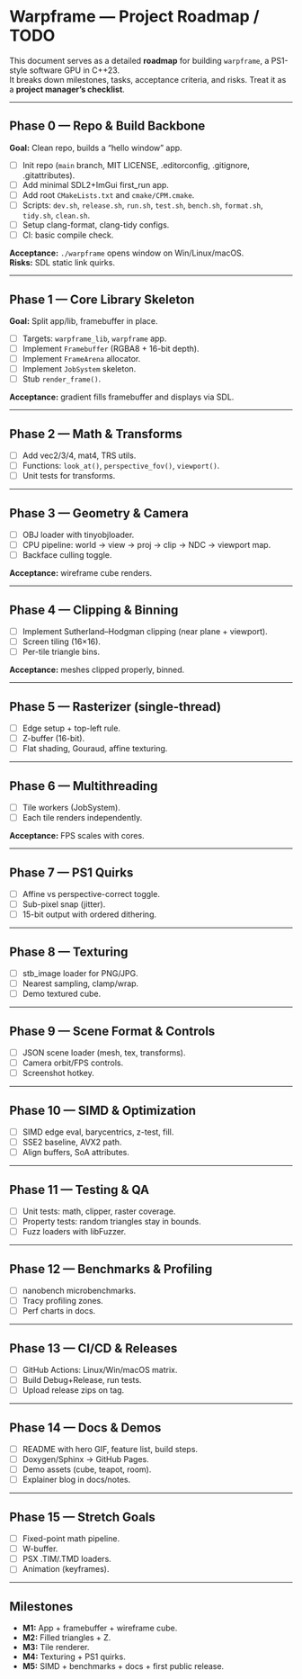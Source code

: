 
# Warpframe — Project Roadmap / TODO

This document serves as a detailed **roadmap** for building `warpframe`, a PS1-style software GPU in C++23.  
It breaks down milestones, tasks, acceptance criteria, and risks. Treat it as a **project manager’s checklist**.

---

## Phase 0 — Repo & Build Backbone

**Goal:** Clean repo, builds a “hello window” app.

- [ ] Init repo (`main` branch, MIT LICENSE, .editorconfig, .gitignore, .gitattributes).
- [ ] Add minimal SDL2+ImGui first_run app.
- [ ] Add root `CMakeLists.txt` and `cmake/CPM.cmake`.
- [ ] Scripts: `dev.sh`, `release.sh`, `run.sh`, `test.sh`, `bench.sh`, `format.sh`, `tidy.sh`, `clean.sh`.
- [ ] Setup clang-format, clang-tidy configs.
- [ ] CI: basic compile check.

**Acceptance:** `./warpframe` opens window on Win/Linux/macOS.  
**Risks:** SDL static link quirks.

---

## Phase 1 — Core Library Skeleton

**Goal:** Split app/lib, framebuffer in place.

- [ ] Targets: `warpframe_lib`, `warpframe` app.
- [ ] Implement `Framebuffer` (RGBA8 + 16-bit depth).
- [ ] Implement `FrameArena` allocator.
- [ ] Implement `JobSystem` skeleton.
- [ ] Stub `render_frame()`.

**Acceptance:** gradient fills framebuffer and displays via SDL.

---

## Phase 2 — Math & Transforms

- [ ] Add vec2/3/4, mat4, TRS utils.
- [ ] Functions: `look_at()`, `perspective_fov()`, `viewport()`.
- [ ] Unit tests for transforms.

---

## Phase 3 — Geometry & Camera

- [ ] OBJ loader with tinyobjloader.
- [ ] CPU pipeline: world → view → proj → clip → NDC → viewport map.
- [ ] Backface culling toggle.

**Acceptance:** wireframe cube renders.

---

## Phase 4 — Clipping & Binning

- [ ] Implement Sutherland–Hodgman clipping (near plane + viewport).
- [ ] Screen tiling (16×16).  
- [ ] Per-tile triangle bins.

**Acceptance:** meshes clipped properly, binned.

---

## Phase 5 — Rasterizer (single-thread)

- [ ] Edge setup + top-left rule.
- [ ] Z-buffer (16-bit).
- [ ] Flat shading, Gouraud, affine texturing.

---

## Phase 6 — Multithreading

- [ ] Tile workers (JobSystem).  
- [ ] Each tile renders independently.

**Acceptance:** FPS scales with cores.

---

## Phase 7 — PS1 Quirks

- [ ] Affine vs perspective-correct toggle.
- [ ] Sub-pixel snap (jitter).
- [ ] 15-bit output with ordered dithering.

---

## Phase 8 — Texturing

- [ ] stb_image loader for PNG/JPG.  
- [ ] Nearest sampling, clamp/wrap.  
- [ ] Demo textured cube.

---

## Phase 9 — Scene Format & Controls

- [ ] JSON scene loader (mesh, tex, transforms).  
- [ ] Camera orbit/FPS controls.  
- [ ] Screenshot hotkey.

---

## Phase 10 — SIMD & Optimization

- [ ] SIMD edge eval, barycentrics, z-test, fill.  
- [ ] SSE2 baseline, AVX2 path.  
- [ ] Align buffers, SoA attributes.

---

## Phase 11 — Testing & QA

- [ ] Unit tests: math, clipper, raster coverage.  
- [ ] Property tests: random triangles stay in bounds.  
- [ ] Fuzz loaders with libFuzzer.

---

## Phase 12 — Benchmarks & Profiling

- [ ] nanobench microbenchmarks.  
- [ ] Tracy profiling zones.  
- [ ] Perf charts in docs.

---

## Phase 13 — CI/CD & Releases

- [ ] GitHub Actions: Linux/Win/macOS matrix.  
- [ ] Build Debug+Release, run tests.  
- [ ] Upload release zips on tag.

---

## Phase 14 — Docs & Demos

- [ ] README with hero GIF, feature list, build steps.  
- [ ] Doxygen/Sphinx → GitHub Pages.  
- [ ] Demo assets (cube, teapot, room).  
- [ ] Explainer blog in docs/notes.

---

## Phase 15 — Stretch Goals

- [ ] Fixed-point math pipeline.  
- [ ] W-buffer.  
- [ ] PSX .TIM/.TMD loaders.  
- [ ] Animation (keyframes).  

---

## Milestones

- **M1:** App + framebuffer + wireframe cube.  
- **M2:** Filled triangles + Z.  
- **M3:** Tile renderer.  
- **M4:** Texturing + PS1 quirks.  
- **M5:** SIMD + benchmarks + docs + first public release.  

